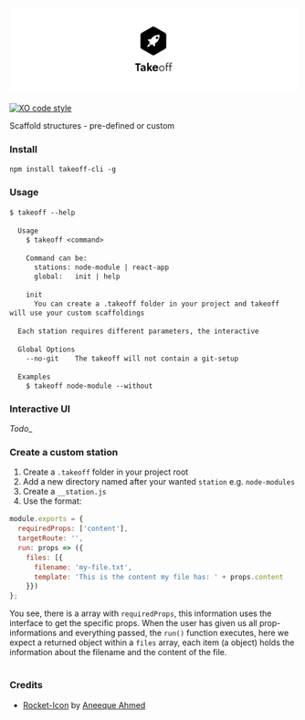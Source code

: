 ![Takeoff](repo-banner.png)

[![XO code style](https://img.shields.io/badge/code_style-XO-5ed9c7.svg)](https://github.com/sindresorhus/xo)

Scaffold structures - pre-defined or custom

### Install
```
npm install takeoff-cli -g
```

### Usage
```
$ takeoff --help

  Usage
    $ takeoff <command>

    Command can be:
      stations: node-module | react-app
      global:   init | help

    init
      You can create a .takeoff folder in your project and takeoff will use your custom scaffoldings

  Each station requires different parameters, the interactive

  Global Options
    --no-git    The takeoff will not contain a git-setup

  Examples
    $ takeoff node-module --without
```

### Interactive UI
_Todo__

### Create a custom station
1. Create a `.takeoff` folder in your project root
2. Add a new directory named after your wanted `station` e.g. `node-modules`
3. Create a `__station.js`
4. Use the format:
```js
module.exports = {
  requiredProps: ['content'],
  targetRoute: '',
  run: props => ({
    files: [{
      filename: 'my-file.txt',
      template: 'This is the content my file has: ' + props.content
    }})
};
```
You see, there is a array with `requiredProps`, this information uses the interface to get the specific props.
When the user has given us all prop-informations and everything passed, the `run()` function executes, here we expect a returned object within a `files` array, each item (a object) holds the information about the filename and the content of the file.

#

### Credits
- [Rocket-Icon](https://thenounproject.com/search/?q=rocket&i=865894) by [Aneeque Ahmed](https://thenounproject.com/aneeque/)
